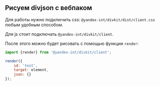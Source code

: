## Рисуем divjson с вебпаком

Для работы нужно подключить css: `@yandex-int/divkit/dist/client.css` любым удобным способом.

Для js стоит подключать `@yandex-int/divkit/client`.

После этого можно будет рисовать с помощью функции `render`:

```js
import {render} from '@yandex-int/divkit/client';

render({
    id: 'test',
    target: element,
    json: {}
});
```

